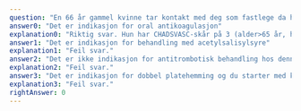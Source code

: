 ```yaml
---
question: "En 66 år gammel kvinne tar kontakt med deg som fastlege da hun har merket episoder på 10-60 minutter med hjertebank det siste året. Hun kommer nå med pågående symptomer. Formen er relativt fin, men hun blir tung i pusten ved anstrengelser som når hun går trapper. Hun behandles for hypertensjon, ellers er hun tidligere frisk. Klinisk hjerteundersøkelse er normal bortsett fra uregelmessig hjerteaksjon. Du tar et EKG som viser atrieflimmer med ventrikkelfrekvens 110/min. Mens hun sitter på kontoret går symptomene over og nytt EKG viser sinusrytme. Hva er beste håndtering med tanke på videre antitrombotisk behandling?"
answer0: "Det er indikasjon for oral antikoagulasjon"
explanation0: "Riktig svar. Hun har CHADSVASC-skår på 3 (alder>65 år, hypertensjon, kvinne) og det er indikasjon for oral antikoagulasjon."
answer1: "Det er indikasjon for behandling med acetylsalisylsyre"
explanation1: "Feil svar."
answer2: "Det er ikke indikasjon for antitrombotisk behandling hos denne pasienten"
explanation2: "Feil svar."
answer3: "Det er indikasjon for dobbel platehemming og du starter med klopidogrel og acetylsalisylsyre"
explanation3: "Feil svar."
rightAnswer: 0
---
```

